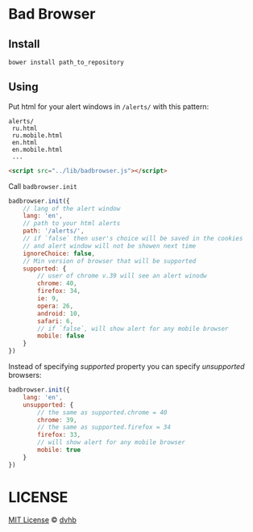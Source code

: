 # Bad Browser
## Install
```
bower install path_to_repository
```
## Using
Put html for your alert windows in `/alerts/` with this pattern:
```
alerts/
 ru.html
 ru.mobile.html
 en.html
 en.mobile.html
 ...
```
```html
<script src="../lib/badbrowser.js"></script>
```

Call `badbrowser.init`

```js
badbrowser.init({
    // lang of the alert window
    lang: 'en',
    // path to your html alerts
    path: '/alerts/',
    // if `false` then user's choice will be saved in the cookies
    // and alert window will not be showen next time
    ignoreChoice: false,
    // Min version of browser that will be supported
    supported: {
        // user of chrome v.39 will see an alert winodw
        chrome: 40,
        firefox: 34,
        ie: 9,
        opera: 26,
        android: 10,
        safari: 6,
        // if `false`, will show alert for any mobile browser
        mobile: false
    }
})
```

Instead of specifying *supported* property you can specify *unsupported* browsers:
```js
badbrowser.init({
    lang: 'en',
    unsupported: {
        // the same as supported.chrome = 40
        chrome: 39,
        // the same as supported.firefox = 34
        firefox: 33,
        // will show alert for any mobile browser
        mobile: true
    }
})
```

# LICENSE
[MIT License](./LICENSE) © [dvhb](https://github.com/dvhbru)
